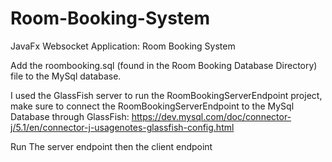# Room-Booking-System
JavaFx Websocket Application: Room Booking System

Add the roombooking.sql (found in the Room Booking Database Directory) file to the MySql database.

I used the GlassFish server to run the RoomBookingServerEndpoint project, make sure to connect the RoomBookingServerEndpoint to 
the MySql Database through GlassFish: https://dev.mysql.com/doc/connector-j/5.1/en/connector-j-usagenotes-glassfish-config.html

Run The server endpoint then the client endpoint
